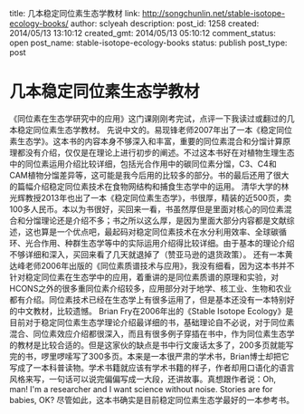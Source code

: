 title: 几本稳定同位素生态学教材
link: http://songchunlin.net/stable-isotope-ecology-books/
author: sclyeah
description: 
post_id: 1258
created: 2014/05/13 13:10:12
created_gmt: 2014/05/13 05:10:12
comment_status: open
post_name: stable-isotope-ecology-books
status: publish
post_type: post

# 几本稳定同位素生态学教材

《同位素在生态学研究中的应用》这门课刚刚考完试，点评一下我读过或翻过的几本稳定同位素生态学教材。 先说中文的。易现锋老师2007年出了一本《稳定同位素生态学》。这本书的内容本身不够深入和丰富，重要的同位素混合和分馏计算原理都没有介绍，仅仅是在理论上进行初步的阐述。不过这本书好在对植物生理生态中的同位素运用介绍比较详细，包括光合作用中的碳同位素分馏，C3、C4和CAM植物分馏差异等，这可能是我今后用的比较多的部分。书的最后还用了很大的篇幅介绍稳定同位素技术在食物网结构和捕食生态学中的运用。 清华大学的林光辉教授2013年也出了一本《稳定同位素生态学》，书很厚，精装的近500页，卖100多人民币。本以为书很好，买回来一看，书虽然厚但是里面对核心的同位素混合和分馏理论还是介绍不多；书之所以这么厚，是因为里面大部分内容都是文献综述，这也算是一个优点吧，最起码对稳定同位素技术在水分利用效率、全球碳循环、光合作用、种群生态学等中的实际运用介绍得比较详细。由于基本的理论介绍不够详细和深入，买回来看了几天就退掉了（赞亚马逊的退货政策）。 还有一本黄达峰老师2006年出版的《同位素质谱技术与应用》，我没有细看，因为这本书并不针对稳定同位素在生态学中的应用，着重讲的是同位素质谱的原理和实验，对HCONS之外的很多重同位素介绍较多，应用部分对于地学、核工业、生物和农业都有介绍。同位素技术已经在生态学上有很多运用了，但是基本还没有一本特别好的中文教材，比较遗憾。 Brian Fry在2006年出的《Stable Isotope Ecology》是目前对于稳定同位素生态学理论介绍最详细的书，基础理论自不必说，对于同位素混合、同位素效应介绍都很深入，而且有很多例子穿插在书中，作为同位素生态学的教材是比较合适的。但是这家伙的缺点是书中行文废话太多了，200多页就能写完的书，啰里啰嗦写了300多页。本来是一本很严肃的学术书，Brian博士却把它写成了一本科普读物。学术书籍就应该有学术书籍的样子，作者却用口语化的语言风格来写，一句话可以说完偏偏写成一大段，还讲故事。真想跟作者说：Oh, man! I'm a researcher and I want science without noise. Stories are for babies, OK? 尽管如此，这本书确实是目前稳定同位素生态学最好的一本参考书。
